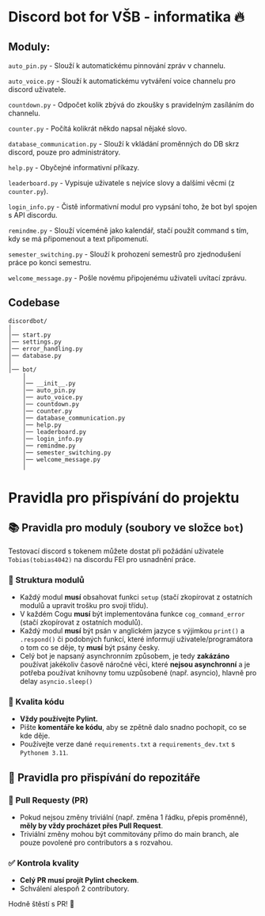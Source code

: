 # Discord bot for VŠB - informatika 🔥

## Moduly:

`auto_pin.py` - Slouží k automatickému pinnování zpráv v channelu.

`auto_voice.py` - Slouží k automatickému vytváření voice channelu pro discord uživatele.

`countdown.py` - Odpočet kolik zbývá do zkoušky s pravidelným zasíláním do channelu.

`counter.py` - Počítá kolikrát někdo napsal nějaké slovo.

`database_communication.py` - Slouží k vkládání proměnných do DB skrz discord, pouze pro administrátory.

`help.py` - Obyčejné informativní příkazy.

`leaderboard.py` - Vypisuje uživatele s nejvíce slovy a dalšími věcmi (z `counter.py`).

`login_info.py` - Čistě informativní modul pro vypsání toho, že bot byl spojen s API discordu.

`remindme.py` - Slouží víceméně jako kalendář, stačí použít command s tím, kdy se má připomenout a text připomenutí.

`semester_switching.py` - Slouží k prohození semestrů pro zjednodušení práce po konci semestru.

`welcome_message.py` - Pošle novému připojenému uživateli uvítací zprávu.

## Codebase

```
discordbot/
│
│── start.py
│── settings.py
│── error_handling.py
│── database.py
│
│── bot/
    │
    │── __init__.py
    │── auto_pin.py
    │── auto_voice.py
    │── countdown.py
    │── counter.py
    │── database_communication.py
    │── help.py
    │── leaderboard.py
    │── login_info.py
    │── remindme.py
    │── semester_switching.py
    │── welcome_message.py
    │

```

# Pravidla pro přispívání do projektu

## 📚 Pravidla pro moduly (soubory ve složce `bot`)

Testovací discord s tokenem můžete dostat při požádání uživatele `Tobias(tobias4042)` na discordu FEI pro usnadnění
práce.

### 🔧 Struktura modulů

- Každý modul **musí** obsahovat funkci `setup` (stačí zkopírovat z ostatních modulů a upravit trošku pro svoji třídu).
- V každém Cogu **musí** být implementována funkce `cog_command_error` (stačí zkopírovat z ostatních modulů).
- Každý modul **musí** být psán v anglickém jazyce s výjimkou `print()` a `.respond()` či podobných funkcí, které informují uživatele/programátora o tom co se děje, ty **musí** být psány česky.
- Celý bot je napsaný asynchronním způsobem, je tedy **zakázáno** používat jakékoliv časově náročné věci, které **nejsou asynchronní** a je potřeba používat knihovny tomu uzpůsobené (např. asyncio), hlavně pro delay `asyncio.sleep()`

### 🧹 Kvalita kódu

- **Vždy používejte Pylint.**
- Pište **komentáře ke kódu**, aby se zpětně dalo snadno pochopit, co se kde děje.
- Používejte verze dané `requirements.txt` a `requirements_dev.txt` s `Pythonem 3.11`.

## 🤝 Pravidla pro přispívání do repozitáře

### 🔄 Pull Requesty (PR)

- Pokud nejsou změny triviální (např. změna 1 řádku, přepis proměnné), **měly by vždy procházet přes Pull Request**.
- Triviální změny mohou být commitovány přímo do main branch, ale pouze povolené pro contributors a s rozvahou.

### ✅ Kontrola kvality

- **Celý PR musí projít Pylint checkem**.
- Schválení alespoň 2 contributory.

Hodně štěstí s PR! 🎉